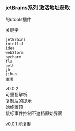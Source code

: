 ### jetBrains系列 激活地址获取

的utools插件

关键字

`jetBrains`  
`intelliJ`  
`idea`  
`webStorm`  
`pycharm`  
`fls`  
`auth`  
`jh`  
`jihuo`  
`激活`

v0.0.2  
可重复解析  
复制后的提示  
始终置顶  
鼠标事件控制不遮挡原始界面

v0.0.1
能复制
